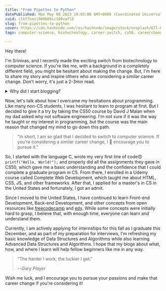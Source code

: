```yaml
---
title: "From Pipettes to Python"
datePublished: Mon May 08 2023 19:03:08 GMT+0000 (Coordinated Universal Time)
cuid: clhf7nezj000609ic189vafl8
slug: from-pipettes-to-python
cover: https://cdn.hashnode.com/res/hashnode/image/stock/unsplash/67l-QujB14w/upload/980c4e1706d2d475fce68e3eb71c4c7a.jpeg
tags: computer-science, biotechnology, career-switch, cs50, careerchange

---
```


Hey there!

I'm Srinivas, and I recently made the exciting switch from biotechnology to computer science. If you're like me, with a background in a completely different field, you might be hesitant about making the change. But, I'm here to share my story and inspire others who are considering a similar career change. Don't worry, it's just a 2-3min read.

<details data-node-type="hn-details-summary"><summary>Why did I start blogging?</summary><div data-type="detailsContent">Well, I wanted to document my learning process and reflect on my experiences as I navigate this exciting new field. I believe that when you start learning in public, you become accountable, responsible, and consistent, and I encourage more people to do the same.</div></details>

Now, let's talk about how I overcame my hesitations about programming. Like many non-CS students, I was hesitant to learn to program at first. But I decided to give it a try by taking the CS50 course by David J Malan when my dad asked why not software engineering. I'm not sure if it was the way he taught or my interest in programming, but the course was the main reason that changed my mind to go down this path.

> "In short, I am so glad that I decided to switch to computer science. If you're considering a similar career change, I 💯 encourage you to pursue it."

So, I started with the language C, wrote my very first line of code😍 `printf("Hello, World!");` and properly did all the assignments they gave in CS50, which gave me a basic understanding and the confidence that I could complete a graduate program in CS. From there, I enrolled in a Udemy course called Complete Web Development, which taught me about HTML, CSS, JS, and other frameworks. After that, I applied for a master's in CS in the United States and fortunately, I got an admit.

Since I moved to the United States, I have continued to learn Front-end Development, Back-end Development, and other concepts from open resources like [freecodecamp](https://www.freecodecamp.org/) and [edx](https://www.edx.org/). While some concepts were initially hard to grasp, I believe that, with enough time, everyone can learn and understand them.

Currently, I am actively applying for internships for this fall as I graduate this December, and as part of my preparation for interviews, I'm refreshing my basic knowledge of Data Structures and Algorithms while also learning Advanced Data Structures and Algorithms. I hope that my blogs about what, how, and where I learn will help fellow beginners like me in any way.

> "The harder I work, the luckier I get."
> 
> \--<cite>Gary Player</cite>

Wish me luck, and I encourage you to pursue your passions and make that career change if you're considering it!